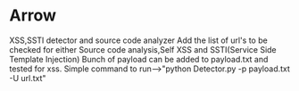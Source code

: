# Arrow
XSS,SSTI detector and source code analyzer
Add the list of url's to be checked for either Source code analysis,Self XSS and SSTI(Service Side Template Injection)
Bunch of payload can be added to payload.txt and tested for xss.
Simple command to run-->"python Detector.py -p payload.txt -U url.txt"
